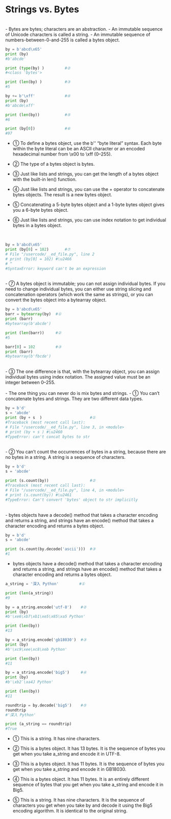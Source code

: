 # Strings vs. Bytes

</br>
- Bytes are bytes; characters are an abstraction.
- An immutable sequence of Unicode characters is called a string.
- An immutable sequence of numbers-between-0-and-255 is called a bytes object.

```python
by = b'abcd\x65'
print (by)
#b'abcde'

print (type(by) )         #②
#<class 'bytes'>

print (len(by) )          #③
#5

by += b'\xff'             #④
print (by)
#b'abcde\xff'

print (len(by))           #⑤
#6

print (by[0])             #⑥
#97
```

- ① To define a bytes object, use the b'' “byte literal” syntax. Each byte within the byte literal can be an ASCII character or an encoded hexadecimal number from \x00 to \xff (0–255).
- ② The type of a bytes object is bytes.
- ③ Just like lists and strings, you can get the length of a bytes object with the built-in len() function.
- ④ Just like lists and strings, you can use the + operator to concatenate bytes objects. The result is a new bytes object.

- ⑤ Concatenating a 5-byte bytes object and a 1-byte bytes object gives you a 6-byte bytes object.

- ⑥ Just like lists and strings, you can use index notation to get individual bytes in a bytes object.

</br>

```python
by = b'abcd\x65'
print (by[0] = 102)       #⑦
# File "/usercode/__ed_file.py", line 2
# print (by[0] = 102) #\u2466
# ^
#SyntaxError: keyword can't be an expression
```
</br>
- ⑦ A bytes object is immutable; you can not assign individual bytes. If you need to change individual bytes, you can either use string slicing and concatenation operators (which work the same as strings), or you can convert the bytes object into a bytearray object.
</br>

```python
by = b'abcd\x65'
barr = bytearray(by)  #①
print (barr)
#bytearray(b'abcde')

print (len(barr))     #②
#5

barr[0] = 102         #③
print (barr)
#bytearray(b'fbcde')
```
</br>
- ③ The one difference is that, with the bytearray object, you can assign individual bytes using index notation. The assigned value must be an integer between 0–255.

</br>
</br>
- The one thing you can never do is mix bytes and strings.
- ① You can’t concatenate bytes and strings. They are two different data types.

```python
by = b'd'
s = 'abcde'
print (by + s  )                     #①
#Traceback (most recent call last):
# File "/usercode/__ed_file.py", line 3, in <module>
# print (by + s ) #\u2460
#TypeError: can't concat bytes to str
```

</br>
- ② You can’t count the occurrences of bytes in a string, because there are no bytes in a string. A string is a sequence of characters.

```python
by = b'd'
s = 'abcde'

print (s.count(by))                  #②
#Traceback (most recent call last):
# File "/usercode/__ed_file.py", line 4, in <module>
# print (s.count(by)) #\u2461
#TypeError: Can't convert 'bytes' object to str implicitly
```


</br>
- bytes objects have a decode() method that takes a character encoding and returns a string, and strings have an encode() method that takes a character encoding and returns a bytes object.

```python
by = b'd'
s = 'abcde'

print (s.count(by.decode('ascii')))  #③
#1
```

- bytes objects have a decode() method that takes a character encoding and returns a string, and strings have an encode() method that takes a character encoding and returns a bytes object.

```python
a_string = '深入 Python'         #①

print (len(a_string))
#9

by = a_string.encode('utf-8')    #②
print (by)
#b'\xe6\xb7\xb1\xe5\x85\xa5 Python'

print (len(by))
#13

by = a_string.encode('gb18030')  #③
print (by)
#b'\xc9\xee\xc8\xeb Python'

print (len(by))
#11

by = a_string.encode('big5')     #④
print (by)
#b'\xb2`\xa4J Python'

print (len(by))
#11

roundtrip = by.decode('big5')    #⑤
roundtrip
#'深入 Python'

print (a_string == roundtrip)
#True
```

- ① This is a string. It has nine characters.

- ② This is a bytes object. It has 13 bytes. It is the sequence of bytes you get when you take a_string and encode it in UTF-8.

- ③ This is a bytes object. It has 11 bytes. It is the sequence of bytes you get when you take a_string and encode it in GB18030.

- ④ This is a bytes object. It has 11 bytes. It is an entirely different sequence of bytes that you get when you take a_string and encode it in Big5.

- ⑤ This is a string. It has nine characters. It is the sequence of characters you get when you take by and decode it using the Big5 encoding algorithm. It is identical to the original string.
